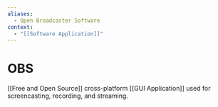 ```yaml
---
aliases:
  - Open Broadcaster Software
context:
  - "[[Software Application]]"
---
```


# OBS

[[Free and Open Source]] cross-platform [[GUI Application]] used for screencasting, recording, and streaming.
